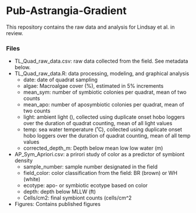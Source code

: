 # Pub-Astrangia-Gradient

This repository contains the raw data and analysis for Lindsay et al. in review. 

### Files 

- TL_Quad_raw_data.csv: raw data collected from the field. See metadata below. 
- TL_Quad_raw_data.R: data processing, modeling, and graphical analysis 
	- date: date of quadrat sampling 
	- algae: Macroalgae cover (%), estimated in 5% increments 
	- mean_sym: number of symbiotic colonies per quadrat, mean of two counts
	- mean_apo: number of aposymbiotic colonies per quadrat, mean of two counts
	- light: ambient light (), collected using duplicate onset hobo loggers over the duration of quadrat counting, mean of all light values 
	- temp: sea water temperature (˚C), collected using duplicate onset hobo loggers over the duration of quadrat counting, mean of all temp values 
	- corrected_depth_m: Depth below mean low low water (m)
- AP_Sym_Apriori.csv: a prirori study of color as a predictor of symbiont density 
	- sample_number: sample number designated in the field 
	- field_color: color classification from the field: BR (brown) or WH (white)
	- ecotype: apo- or symbiotic ecotype based on color 
	- depth: depth below MLLW (ft)
	- Cells/cm2: final symbiont counts (cells/cm^2
- Figures: Contains published figures 
